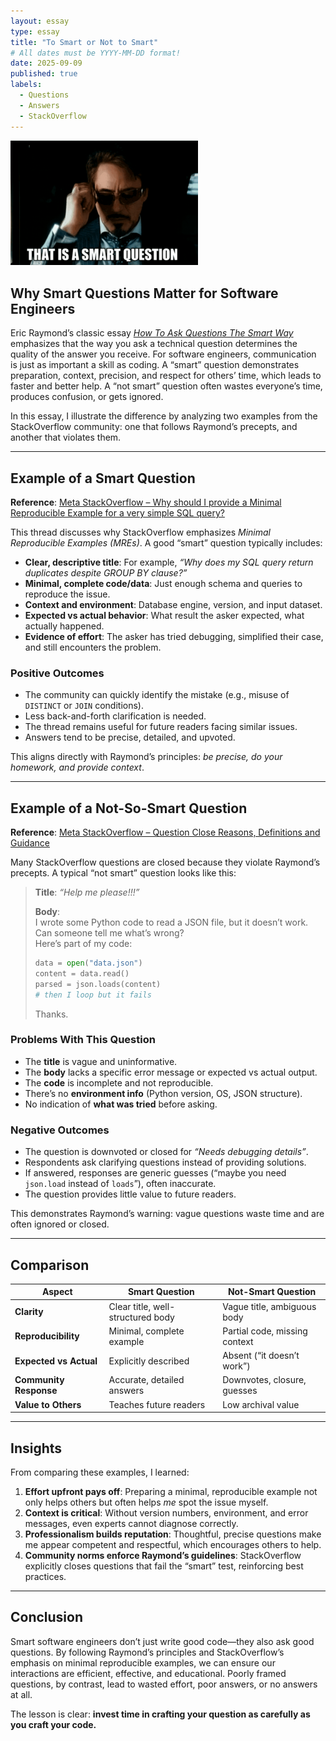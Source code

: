 ```yaml
---
layout: essay
type: essay
title: "To Smart or Not to Smart"
# All dates must be YYYY-MM-DD format!
date: 2025-09-09
published: true
labels:
  - Questions
  - Answers
  - StackOverflow
---
```


<img width="300px" class="rounded float-start pe-4" src="../img/TonyMeme.png">

## Why Smart Questions Matter for Software Engineers

Eric Raymond’s classic essay [*How To Ask Questions The Smart Way*](http://www.catb.org/esr/faqs/smart-questions.html) emphasizes that the way you ask a technical question determines the quality of the answer you receive. For software engineers, communication is just as important a skill as coding. A “smart” question demonstrates preparation, context, precision, and respect for others’ time, which leads to faster and better help. A “not smart” question often wastes everyone’s time, produces confusion, or gets ignored.

In this essay, I illustrate the difference by analyzing two examples from the StackOverflow community: one that follows Raymond’s precepts, and another that violates them.

---

## Example of a Smart Question

**Reference**: [Meta StackOverflow – Why should I provide a Minimal Reproducible Example for a very simple SQL query?](https://meta.stackoverflow.com/questions/333952/why-should-i-provide-a-minimal-reproducible-example-for-a-very-simple-sql-query)

This thread discusses why StackOverflow emphasizes *Minimal Reproducible Examples (MREs)*. A good “smart” question typically includes:

- **Clear, descriptive title**: For example, *“Why does my SQL query return duplicates despite GROUP BY clause?”*
- **Minimal, complete code/data**: Just enough schema and queries to reproduce the issue.
- **Context and environment**: Database engine, version, and input dataset.
- **Expected vs actual behavior**: What result the asker expected, what actually happened.
- **Evidence of effort**: The asker has tried debugging, simplified their case, and still encounters the problem.

### Positive Outcomes
- The community can quickly identify the mistake (e.g., misuse of `DISTINCT` or `JOIN` conditions).
- Less back-and-forth clarification is needed.
- The thread remains useful for future readers facing similar issues.
- Answers tend to be precise, detailed, and upvoted.

This aligns directly with Raymond’s principles: *be precise, do your homework, and provide context*.

---

## Example of a Not-So-Smart Question

**Reference**: [Meta StackOverflow – Question Close Reasons, Definitions and Guidance](https://meta.stackoverflow.com/questions/417476/question-close-reasons-definitions-and-guidance)

Many StackOverflow questions are closed because they violate Raymond’s precepts. A typical “not smart” question looks like this:

> **Title**: *“Help me please!!!”*  
>  
> **Body**:  
> I wrote some Python code to read a JSON file, but it doesn’t work.  
> Can someone tell me what’s wrong?  
> Here’s part of my code:  
> ```python
> data = open("data.json")
> content = data.read()
> parsed = json.loads(content)
> # then I loop but it fails
> ```
> Thanks.

### Problems With This Question
- The **title** is vague and uninformative.  
- The **body** lacks a specific error message or expected vs actual output.  
- The **code** is incomplete and not reproducible.  
- There’s no **environment info** (Python version, OS, JSON structure).  
- No indication of **what was tried** before asking.

### Negative Outcomes
- The question is downvoted or closed for *“Needs debugging details”*.  
- Respondents ask clarifying questions instead of providing solutions.  
- If answered, responses are generic guesses (“maybe you need `json.load` instead of `loads`”), often inaccurate.  
- The question provides little value to future readers.

This demonstrates Raymond’s warning: vague questions waste time and are often ignored or closed.

---

## Comparison

| Aspect | Smart Question | Not-Smart Question |
|--------|----------------|--------------------|
| **Clarity** | Clear title, well-structured body | Vague title, ambiguous body |
| **Reproducibility** | Minimal, complete example | Partial code, missing context |
| **Expected vs Actual** | Explicitly described | Absent (“it doesn’t work”) |
| **Community Response** | Accurate, detailed answers | Downvotes, closure, guesses |
| **Value to Others** | Teaches future readers | Low archival value |

---

## Insights

From comparing these examples, I learned:

1. **Effort upfront pays off**: Preparing a minimal, reproducible example not only helps others but often helps *me* spot the issue myself.
2. **Context is critical**: Without version numbers, environment, and error messages, even experts cannot diagnose correctly.
3. **Professionalism builds reputation**: Thoughtful, precise questions make me appear competent and respectful, which encourages others to help.
4. **Community norms enforce Raymond’s guidelines**: StackOverflow explicitly closes questions that fail the “smart” test, reinforcing best practices.

---

## Conclusion

Smart software engineers don’t just write good code—they also ask good questions. By following Raymond’s principles and StackOverflow’s emphasis on minimal reproducible examples, we can ensure our interactions are efficient, effective, and educational. Poorly framed questions, by contrast, lead to wasted effort, poor answers, or no answers at all.  

The lesson is clear: **invest time in crafting your question as carefully as you craft your code.**  
